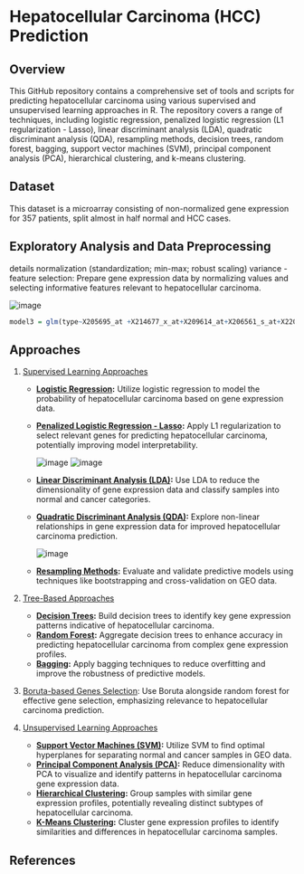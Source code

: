 # Hepatocellular Carcinoma (HCC) Prediction 

## Overview

This GitHub repository contains a comprehensive set of tools and scripts for predicting hepatocellular carcinoma using various supervised and unsupervised learning approaches in R. 
The repository covers a range of techniques, including logistic regression, penalized logistic regression (L1 regularization - Lasso), linear discriminant analysis (LDA), 
quadratic discriminant analysis (QDA), resampling methods, decision trees, random forest, bagging, support vector machines (SVM), principal component analysis (PCA), hierarchical clustering, and k-means 
clustering.

## Dataset

This dataset is a microarray consisting of non-normalized gene expression for 357 patients, split almost in half normal and HCC cases. 

## Exploratory Analysis and Data Preprocessing

details
normalization (standardization; min-max; robust scaling)
variance - feature selection: Prepare gene expression data by normalizing values and selecting informative features relevant to hepatocellular carcinoma.

![image](https://github.com/yazid-hoblos/Carcinoma-Prediction/assets/125372209/5a74dddc-cab6-4a21-b37b-71e64fbecd34)

```R
model3 = glm(type~X205695_at +X214677_x_at+X209614_at+X206561_s_at+X220491_at,mut_df[-1],family=binomial())
```

## Approaches 

1. [Supervised Learning Approaches](supervised_learning_approaches)
    - **[Logistic Regression](supervised_learning_approaches/logistic_regression.R):** Utilize logistic regression to model the probability of hepatocellular carcinoma based on gene expression data.
    - **[Penalized Logistic Regression - Lasso](supervised_learning_approaches/penalized_logistic_regression.R):** Apply L1 regularization to select relevant genes for predicting hepatocellular carcinoma, potentially improving model interpretability.

      ![image](https://github.com/yazid-hoblos/Carcinoma-Prediction/assets/125372209/99890140-076d-4943-93cd-64af38a6a52f)
      ![image](https://github.com/yazid-hoblos/Carcinoma-Prediction/assets/125372209/5c513008-0752-41c8-a3b7-60828ec5080c)
      
    - **[Linear Discriminant Analysis (LDA)](supervised_learning_approaches/LDA_QDA.R):** Use LDA to reduce the dimensionality of gene expression data and classify samples into normal and cancer categories.
    - **[Quadratic Discriminant Analysis (QDA)](supervised_learning_approaches/LDA_QDA.R):** Explore non-linear relationships in gene expression data for improved hepatocellular carcinoma prediction.
  
        ![image](https://github.com/yazid-hoblos/Carcinoma-Prediction/assets/125372209/f8558fd1-3503-4012-b81f-ba13d1a0f1d4)

    - **[Resampling Methods](supervised_learning_approaches/resampling.R):** Evaluate and validate predictive models using techniques like bootstrapping and cross-validation on GEO data.

1. [Tree-Based Approaches](tree_based_approaches)
    - **[Decision Trees](tree_based_approaches/decision_trees.R):** Build decision trees to identify key gene expression patterns indicative of hepatocellular carcinoma.
    - **[Random Forest](tree_based_approaches/random_forest_bagging.R):** Aggregate decision trees to enhance accuracy in predicting hepatocellular carcinoma from complex gene expression profiles.
    - **[Bagging](tree_based_approaches/random_forest_bagging.R):** Apply bagging techniques to reduce overfitting and improve the robustness of predictive models.

2. [Boruta-based Genes Selection](boruta_gene_selection.R): Use Boruta alongside random forest for effective gene selection, emphasizing relevance to hepatocellular carcinoma prediction.

4. [Unsupervised Learning Approaches](unsupervised_learning_approaches)
    - **[Support Vector Machines (SVM)](unsupervised_learning_approaches/SVM.R):** Utilize SVM to find optimal hyperplanes for separating normal and cancer samples in GEO data.
    - **[Principal Component Analysis (PCA)](unsupervised_learning_approaches/PCA.R):** Reduce dimensionality with PCA to visualize and identify patterns in hepatocellular carcinoma gene expression data.
    - **[Hierarchical Clustering](unsupervised_learning_approaches/hierarchical_clustering.R):** Group samples with similar gene expression profiles, potentially revealing distinct subtypes of hepatocellular carcinoma.
    - **[K-Means Clustering](unsupervised_learning_approaches/k-means.R):** Cluster gene expression profiles to identify similarities and differences in hepatocellular carcinoma samples.

## References 
